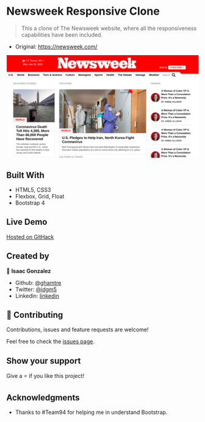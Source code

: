 # Newsweek Responsive Clone

> This a clone of The Newsweek website, where all the responsiveness capabilities have been included.

- Original: https://newsweek.com/

![screenshot](assets/newsweek.png)

## Built With

- HTML5, CSS3
- Flexbox, Grid, Float
- Bootstrap 4

## Live Demo

[Hosted on GitHack](https://rawcdn.githack.com/ghamtre/newsweek/5b59f91be036402bf4813befa635cd2144892999/index.html)

## Created by

👤 **Isaac Gonzalez**

- Github: [@ghamtre](https://github.com/ghamtre)
- Twitter: [@idgm5](https://twitter.com/idgm5)
- Linkedin: [linkedin](https://www.linkedin.com/in/isaacmunguia)

## 🤝 Contributing

Contributions, issues and feature requests are welcome!

Feel free to check the [issues page](issues/).

## Show your support

Give a ⭐️ if you like this project!

## Acknowledgments

- Thanks to #Team94 for helping me in understand Bootstrap.
